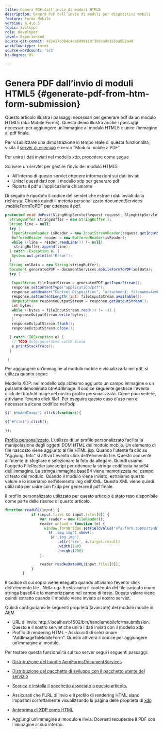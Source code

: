 ```yaml
---
title: Genera PDF dall’invio di moduli HTML5
description: Genera PDF dall’invio di moduli per dispositivi mobili
feature: Forms Mobile
version: 6.4,6.5
topic: Sviluppo
role: Developer
level: Experienced
source-git-commit: 462417d384c4aa5d99110f1b8dadd165ea9b2a49
workflow-type: tm+mt
source-wordcount: '573'
ht-degree: 0%

---
```



# Genera PDF dall’invio di moduli HTML5 {#generate-pdf-from-htm-form-submission}

Questo articolo illustra i passaggi necessari per generare pdf da un modulo HTML5 (aka Mobile Forms). Questa demo illustra anche i passaggi necessari per aggiungere un’immagine al modulo HTML5 e unire l’immagine al pdf finale.

Per visualizzare una dimostrazione in tempo reale di questa funzionalità, visita il [server di esempio](https://forms.enablementadobe.com/content/samples/samples.html?query=0) e cerca &quot;Modulo mobile a PDF&quot;.

Per unire i dati inviati nel modello xdp, procedere come segue

Scrivere un servlet per gestire l’invio del modulo HTML5

* All’interno di questo servlet ottenere informazioni sui dati inviati
* Unisci questi dati con il modello xdp per generare pdf
* Riporta il pdf all&#39;applicazione chiamante

Di seguito è riportato il codice del servlet che estrae i dati inviati dalla richiesta. Chiama quindi il metodo personalizzato documentServices .mobileFormToPDF per ottenere il pdf.

```java
protected void doPost(SlingHttpServletRequest request, SlingHttpServletResponse response) {
  StringBuffer stringBuffer = new StringBuffer();
  String line = null;
  try {
   InputStreamReader isReader = new InputStreamReader(request.getInputStream(), "UTF-8");
   BufferedReader reader = new BufferedReader(isReader);
   while ((line = reader.readLine()) != null)
    stringBuffer.append(line);
  } catch (Exception e) {
   System.out.println("Error");
  }
  String xmlData = new String(stringBuffer);
  Document generatedPDF = documentServices.mobileFormToPDF(xmlData);
  try {
   
   InputStream fileInputStream = generatedPDF.getInputStream();
   response.setContentType("application/pdf");
   response.addHeader("Content-Disposition", "attachment; filename=AemFormsRocks.pdf");
   response.setContentLength((int) fileInputStream.available());
   OutputStream responseOutputStream = response.getOutputStream();
   int bytes;
   while ((bytes = fileInputStream.read()) != -1) {
    responseOutputStream.write(bytes);
   }
   responseOutputStream.flush();
   responseOutputStream.close();

  } catch (IOException e) {
   // TODO Auto-generated catch block
   e.printStackTrace();
  }

 }
```

Per aggiungere un’immagine al modulo mobile e visualizzarla nel pdf, si utilizza quanto segue

Modello XDP: nel modello xdp abbiamo aggiunto un campo immagine e un pulsante denominato btnAddImage. Il codice seguente gestisce l&#39;evento click del btnAddImage nel nostro profilo personalizzato. Come puoi vedere, attiviamo l’evento click file1. Per eseguire questo caso d&#39;uso non è necessaria alcuna codifica nell&#39;xdp

```javascript
$(".btnAddImage").click(function(){

$("#file1").click();

});
```

[Profilo personalizzato](https://helpx.adobe.com/livecycle/help/mobile-forms/creating-profile.html#CreatingCustomProfiles). L’utilizzo di un profilo personalizzato facilita la manipolazione degli oggetti DOM HTML del modulo mobile. Un elemento di file nascosto viene aggiunto al file HTML.jsp. Quando l&#39;utente fa clic su &quot;Aggiungi foto&quot; si attiva l&#39;evento click dell&#39;elemento file. Questo consente all&#39;utente di sfogliare e selezionare la foto da allegare. Quindi usiamo l&#39;oggetto FileReader javascript per ottenere la stringa codificata base64 dell&#39;immagine. La stringa immagine base64 viene memorizzata nel campo di testo del modulo. Quando il modulo viene inviato, estraiamo questo valore e lo inseriamo nell’elemento img dell’XML. Questo XML viene quindi utilizzato per unire con l&#39;xdp per generare il pdf finale.

Il profilo personalizzato utilizzato per questo articolo è stato reso disponibile come parte delle risorse di questo articolo.

```javascript
function readURL(input) {
            if (input.files && input.files[0]) {
                var reader = new FileReader();
                reader.onload = function (e) {
                  window.formBridge.setFieldValue("xfa.form.topmostSubform.Page1.base64image",reader.result);
                    $('.img img').show();
                     $('.img img')
                        .attr('src', e.target.result)
                        .width(180)
                        .height(200)
                };

                reader.readAsDataURL(input.files[0]);
            }
        }
```

Il codice di cui sopra viene eseguito quando attiviamo l’evento click dell’elemento file . Nella riga 5 estraiamo il contenuto del file caricato come stringa base64 e lo memorizziamo nel campo di testo. Questo valore viene quindi estratto quando il modulo viene inviato al nostro servlet.

Quindi configuriamo le seguenti proprietà (avanzate) del modulo mobile in AEM

* URL di invio: http://localhost:4502/bin/handlemobileformsubmission. Questo è il nostro servlet che unirà i dati inviati con il modello xdp
* Profilo di rendering HTML - Assicurati di selezionare &quot;AddImageToMobileForm&quot;. Questo attiverà il codice per aggiungere un’immagine al modulo.

Per testare questa funzionalità sul tuo server segui i seguenti passaggi:

* [Distribuzione del bundle AemFormsDocumentServices](/help/forms/assets/common-osgi-bundles/AEMFormsDocumentServices.core-1.0-SNAPSHOT.jar)

* [Distribuzione del pacchetto di sviluppo con il pacchetto utente del servizio](/help/forms/assets/common-osgi-bundles/DevelopingWithServiceUser.jar)

* [Scarica e installa il pacchetto associato a questo articolo.](assets/pdf-from-mobile-form-submission.zip)

* Assicurati che l&#39;URL di invio e il profilo di rendering HTML siano impostati correttamente visualizzando la pagina delle proprietà di [xdp](http://localhost:4502/libs/fd/fm/gui/content/forms/formmetadataeditor.html/content/dam/formsanddocuments/schengen.xdp)

* [Anteprima di XDP come HTML](http://localhost:4502/content/dam/formsanddocuments/schengen.xdp/jcr:content)

* Aggiungi un’immagine al modulo e invia. Dovresti recuperare il PDF con l&#39;immagine al suo interno.


